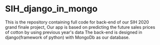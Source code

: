 # SIH_django_in_mongo
This is the repository containing full code for back-end of our SIH 2020 grand finale project, Our app is  based on predicting the future sales prices of cotton by using previous year's data
The back-end is designed in django(framework of python) with MongoDb as our database.
